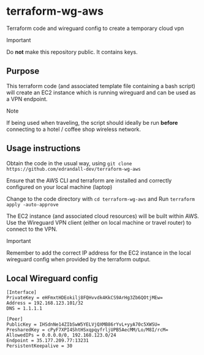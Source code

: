 # terraform-wg-aws
Terraform code and wireguard config to create a temporary cloud vpn

> [!IMPORTANT]
> Do **not** make this repository public.  It contains keys.

## Purpose
This terraform code (and associated template file containing a bash script) will create an EC2 instance which is running wireguard and can be used as a VPN endpoint.  

> [!NOTE]
> If being used when traveling, the script should ideally be run **before** connecting to a hotel / coffee shop wireless network.

## Usage instructions
Obtain the code in the usual way, using ```git clone https://github.com/edrandall-dev/terraform-wg-aws```

Ensure that the AWS CLI and terraform are installed and correctly configured on your local machine (laptop)

Change to the code directory with ```cd terraform-wg-aws``` and Run ```terraform apply -auto-approve```

The EC2 instance (and associated cloud resources) will be built within AWS.  Use the Wireguard VPN client (either on local machine or travel router) to connect to the VPN.

> [!IMPORTANT]
> Remember to add the correct IP address for the EC2 instance in the local wireguard config when provided by the terraform output.

## Local Wireguard config
```
[Interface]
PrivateKey = eHFmxtHDEokilj8FQHvvdk4KkCS9ArHg3Zb6QOtjMEw=
Address = 192.168.123.101/32
DNS = 1.1.1.1

[Peer]
PublicKey = IHSdnNe14ZIbSwW5YELVjQXMB86rYvL+yyA70c5XWSU=
PresharedKey = cPyF7XPI4ShtHSxqpqyfrljUPB5AecMM/Lo/M8I/rcM=
AllowedIPs = 0.0.0.0/0, 192.168.123.0/24
Endpoint = 35.177.209.77:13231
PersistentKeepalive = 30
```